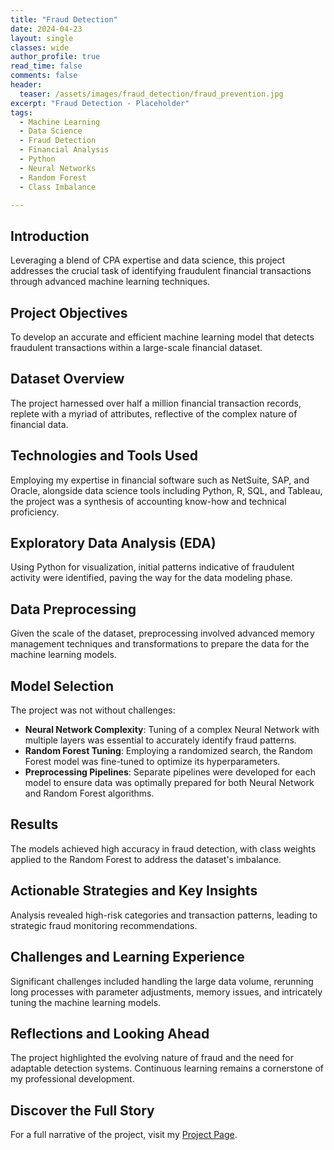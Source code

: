 ```yaml
---
title: "Fraud Detection"
date: 2024-04-23
layout: single
classes: wide
author_profile: true
read_time: false
comments: false
header:
  teaser: /assets/images/fraud_detection/fraud_prevention.jpg
excerpt: "Fraud Detection - Placeholder"
tags:
  - Machine Learning
  - Data Science
  - Fraud Detection
  - Financial Analysis
  - Python
  - Neural Networks
  - Random Forest
  - Class Imbalance

---
```


## Introduction
Leveraging a blend of CPA expertise and data science, this project addresses the crucial task of identifying fraudulent financial transactions through advanced machine learning techniques.

## Project Objectives
To develop an accurate and efficient machine learning model that detects fraudulent transactions within a large-scale financial dataset.

## Dataset Overview
The project harnessed over half a million financial transaction records, replete with a myriad of attributes, reflective of the complex nature of financial data.

## Technologies and Tools Used
Employing my expertise in financial software such as NetSuite, SAP, and Oracle, alongside data science tools including Python, R, SQL, and Tableau, the project was a synthesis of accounting know-how and technical proficiency.

## Exploratory Data Analysis (EDA)
Using Python for visualization, initial patterns indicative of fraudulent activity were identified, paving the way for the data modeling phase.

## Data Preprocessing
Given the scale of the dataset, preprocessing involved advanced memory management techniques and transformations to prepare the data for the machine learning models.

## Model Selection
The project was not without challenges:

- **Neural Network Complexity**: Tuning of a complex Neural Network with multiple layers was essential to accurately identify fraud patterns.
- **Random Forest Tuning**: Employing a randomized search, the Random Forest model was fine-tuned to optimize its hyperparameters.
- **Preprocessing Pipelines**: Separate pipelines were developed for each model to ensure data was optimally prepared for both Neural Network and Random Forest algorithms.

## Results
The models achieved high accuracy in fraud detection, with class weights applied to the Random Forest to address the dataset's imbalance.

## Actionable Strategies and Key Insights
Analysis revealed high-risk categories and transaction patterns, leading to strategic fraud monitoring recommendations.

## Challenges and Learning Experience
Significant challenges included handling the large data volume, rerunning long processes with parameter adjustments, memory issues, and intricately tuning the machine learning models.

## Reflections and Looking Ahead
The project highlighted the evolving nature of fraud and the need for adaptable detection systems. Continuous learning remains a cornerstone of my professional development.

## Discover the Full Story
For a full narrative of the project, visit my [Project Page](#).
